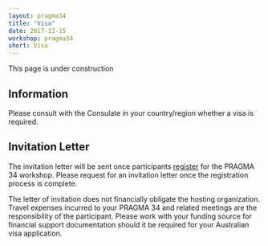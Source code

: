 ```yaml
---
layout: pragma34
title: "Visa"
date: 2017-12-15
workshop: pragma34
short: Visa
---
```


This page is under construction

<div class="border"><h2>Information</h2></div>

Please consult with the  Consulate in your country/region whether 
a visa is required.

<div class="border"><h2>Invitation Letter</h2></div>

The invitation letter will be sent once participants [register](http://www.pragma-grid.net/pragma34-registration/) for the PRAGMA 34 workshop. 
Please request for an invitation letter once the registration process is complete.

The letter of invitation does not financially obligate the hosting
organization. Travel expenses incurred to your PRAGMA 34 and related meetings
are the responsibility of the participant. Please work with your funding source for financial support
documentation should it be required for your Australian visa application. 


